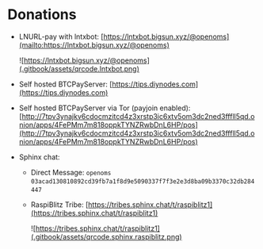 # Donations

* LNURL-pay with lntxbot: [https://lntxbot.bigsun.xyz/@openoms](mailto:https://lntxbot.bigsun.xyz/@openoms)

  ![https://lntxbot.bigsun.xyz/@openoms](.gitbook/assets/qrcode.lntxbot.png)

* Self hosted BTCPayServer: [https://tips.diynodes.com](https://tips.diynodes.com)
* Self hosted BTCPayServer via Tor \(payjoin enabled\): [http://7tpv3ynajkv6cdocmzitcd4z3xrstp3ic6xtv5om3dc2ned3fffll5qd.onion/apps/4FePMm7m818oppkTYNZRwbDnL6HP/pos](http://7tpv3ynajkv6cdocmzitcd4z3xrstp3ic6xtv5om3dc2ned3fffll5qd.onion/apps/4FePMm7m818oppkTYNZRwbDnL6HP/pos)
* Sphinx chat:
  * Direct Message: `openoms`  `03acad130810892cd39fb7a1f8d9e5090337f7f3e2e3d8ba09b3370c32db284447`
  * RaspiBlitz Tribe: [https://tribes.sphinx.chat/t/raspiblitz1](https://tribes.sphinx.chat/t/raspiblitz1)

    ![https://tribes.sphinx.chat/t/raspiblitz1](.gitbook/assets/qrcode.sphinx.raspiblitz.png)

